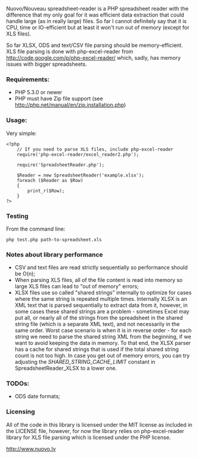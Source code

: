 Nuovo/Nouveau spreadsheet-reader is a PHP spreadsheet reader with the difference that my only goal for it was efficient data extraction that could handle large (as in really large) files. So far I cannot definitely say that it is CPU, time or IO-efficient but at least it won't run out of memory (except for XLS files).

So far XLSX, ODS and text/CSV file parsing should be memory-efficient. XLS file parsing is done with php-excel-reader from http://code.google.com/p/php-excel-reader/ which, sadly, has memory issues with bigger spreadsheets.

### Requirements:
*  PHP 5.3.0 or newer
*  PHP must have Zip file support (see http://php.net/manual/en/zip.installation.php)

### Usage:

Very simple:

	<?php
		// If you need to parse XLS files, include php-excel-reader
		require('php-excel-reader/excel_reader2.php');
	
		require('SpreadsheetReader.php');
	
		$Reader = new SpreadsheetReader('example.xlsx');
		foreach ($Reader as $Row)
		{
			print_r($Row);
		}
	?>

### Testing

From the command line:

	php test.php path-to-spreadsheet.xls

### Notes about library performance
*  CSV and text files are read strictly sequentially so performance should be O(n);
*  When parsing XLS files, all of the file content is read into memory so large XLS files can lead to "out of memory" errors;
*  XLSX files use so called "shared strings" internally to optimize for cases where the same string is repeated multiple times.
	Internally XLSX is an XML text that is parsed sequentially to extract data from it, however, in some cases these shared strings are a problem -
	sometimes Excel may put all, or nearly all of the strings from the spreadsheet in the shared string file (which is a separate XML text), and not necessarily in the same
	order. Worst case scenario is when it is in reverse order - for each string we need to parse the shared string XML from the beginning, if we want to avoid keeping the data in memory.
	To that end, the XLSX parser has a cache for shared strings that is used if the total shared string count is not too high. In case you get out of memory errors, you can
	try adjusting the *SHARED_STRING_CACHE_LIMIT* constant in SpreadsheetReader_XLSX to a lower one.

### TODOs:
*  ODS date formats;

### Licensing
All of the code in this library is licensed under the MIT license as included in the LICENSE file, however, for now the library relies on php-excel-reader library for XLS file parsing which is licensed under the PHP license.

http://www.nuovo.lv